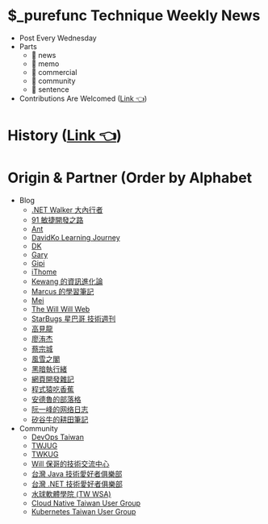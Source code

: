# $_purefunc Technique Weekly News
* Post Every Wednesday
* Parts
  * 👀 news
  * 🤡 memo
  * 💼 commercial
  * 👥 community
  * 📜 sentence
* Contributions Are
  Welcomed ([Link 👈](https://github.com/PureFuncInc/purefunc-technique-weekly-news/issues/new?assignees=Jian-Min-Huang&labels=unclassified&template=contributions.md&title=))

# History ([Link 👈](https://github.com/PureFuncInc/purefunc-technique-weekly-news/milestones?state=closed))

# Origin & Partner (Order by Alphabet
* Blog
  * [.NET Walker 大內行者](https://www.facebook.com/DotNetWalker)
  * [91 敏捷開發之路](https://www.facebook.com/91agile)
  * [Ant](https://www.facebook.com/yftzeng.tw)
  * [DavidKo Learning Journey](https://www.facebook.com/DavidLearningJourney)
  * [DK](https://blog.gslin.org/)
  * [Gary](https://www.facebook.com/jakarta99)
  * [Gipi](https://www.facebook.com/gipi.net)
  * [iThome](https://www.ithome.com.tw/news)
  * [Kewang 的資訊進化論](https://www.facebook.com/kewang.information)
  * [Marcus 的學習筆記](https://www.facebook.com/marcustung.tech)
  * [Mei](https://www.facebook.com/mei.studio.li)
  * [The Will Will Web](https://blog.miniasp.com/)
  * [StarBugs 星巴哥 技術週刊](https://weekly.starbugs.dev/)
  * [高見龍](https://www.facebook.com/eddiekao)
  * [廖洧杰](https://www.facebook.com/sfismy)
  * [蔡宗城](https://www.facebook.com/smalltown0110)
  * [風雪之閣](https://www.facebook.com/cooldotnet)
  * [黑暗執行緒](https://blog.darkthread.net/)
  * [網頁開發雜記](https://www.facebook.com/thingsaboutwebdev)
  * [程式猿吃香蕉](https://www.facebook.com/banana4coder/)
  * [安德魯的部落格](https://www.facebook.com/andrew.blog.0928)
  * [阮一峰的网络日志](https://www.ruanyifeng.com/blog/)
  * [矽谷牛的耕田筆記](https://www.facebook.com/technologynoteniu)
* Community
  * [DevOps Taiwan](https://www.facebook.com/groups/817976138289434)
  * [TWJUG](https://www.facebook.com/groups/twjug)
  * [TWKUG](https://www.facebook.com/kotlintwn)
  * [Will 保哥的技術交流中心](https://www.facebook.com/will.fans)
  * [台灣 Java 技術愛好者俱樂部](https://www.facebook.com/groups/javatwug/)
  * [台灣 .NET 技術愛好者俱樂部](https://www.facebook.com/groups/DotNetUserGroupTaiwan/)
  * [水球軟體學院 (TW WSA)](https://www.facebook.com/groups/wsa.tw)
  * [Cloud Native Taiwan User Group](https://www.facebook.com/groups/cloudnative.tw/)
  * [Kubernetes Taiwan User Group](https://www.facebook.com/groups/k8s.tw/)
